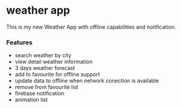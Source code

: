 # weather app

This is my new Weather App with offline capabilities and notification.

### Features
- search weather by city
- view detail weather information
- 3 days weather forecast
- add to favourite for offline support
- update data to offline when network conection is available
- remove from favourite list
- firebase notification
- animation list